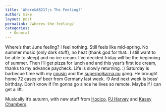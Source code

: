 ```yaml
---
title: 'Where&#8217;s The Feeling?'
author: mike
layout: post
permalink: /wheres-the-feeling/
categories:
  - General
---
```

Where&#8217;s that June feeling? I feel nothing. Still feels like mid-spring. No summer music (only dark stuff), no heat (thank god for that.. I still want to be able to sleep) and no ice cream. I&#8217;ve decided friday will be the beginning of summer. Then I&#8217;ll get pizza for lunch and and this year&#8217;s first ice cream, thanks to my advance paycheck. Life is slowly returning. :) Saturday is barbecue time with my <a target="_blank" href="http://www.superpojkarna.nu">cousin</a> and the <a target="_blank" href="http://www.superpojkarna.nu">superpojkarna.nu</a> gang. He brought home 72 cases of beer from Germany last week. :9 And next week is boss&#8217; birthday. Don&#8217;t know if I&#8217;m gonna go since he lives so remote. Maybe if I can get a lift.

Musically it&#8217;s autumn, with new stuff from <a target="_blank" href="http://www.hocico.com/">Hocico</a>, <a target="_blank" href="http://www.pjharvey.net">PJ Harvey</a> and <a target="_blank" href="http://www.kaseychambers.com/">Kasey Chambers</a>.